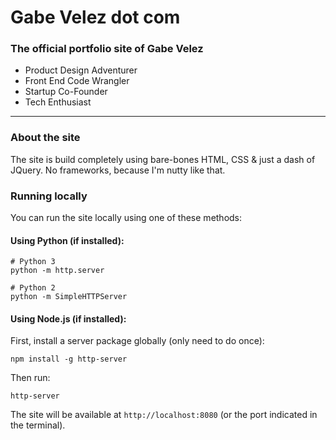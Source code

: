 # Gabe Velez dot com
### The official portfolio site of Gabe Velez

* Product Design Adventurer
* Front End Code Wrangler
* Startup Co-Founder
* Tech Enthusiast

<hr/>

### About the site
The site is build completely using bare-bones HTML, CSS & just a dash of JQuery. No frameworks, because I'm nutty like that.

### Running locally
You can run the site locally using one of these methods:

#### Using Python (if installed):
```
# Python 3
python -m http.server

# Python 2
python -m SimpleHTTPServer
```

#### Using Node.js (if installed):
First, install a server package globally (only need to do once):
```
npm install -g http-server
```

Then run:
```
http-server
```

The site will be available at `http://localhost:8080` (or the port indicated in the terminal).
